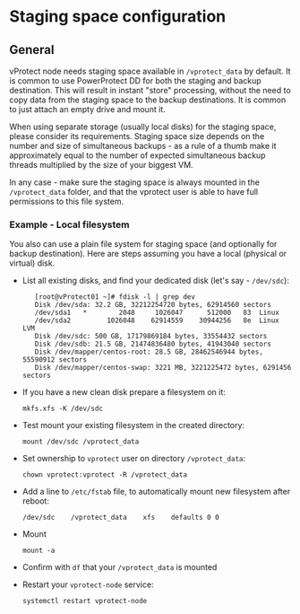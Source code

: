 # Staging space configuration

## General

vProtect node needs staging space available in `/vprotect_data` by default. It is common to use PowerProtect DD for both the staging and backup destination. This will result in instant "store" processing, without the need to copy data from the staging space to the backup destinations. It is common to just attach an empty drive and mount it.

When using separate storage \(usually local disks\) for the staging space, please consider its requirements. Staging space size depends on the number and size of simultaneous backups - as a rule of a thumb make it approximately equal to the number of expected simultaneous backup threads multiplied by the size of your biggest VM.

In any case - make sure the staging space is always mounted in the `/vprotect_data` folder, and that the vprotect user is able to have full permissions to this file system.

### Example - Local filesystem

You also can use a plain file system for staging space \(and optionally for backup destination\). Here are steps assuming you have a local \(physical or virtual\) disk.

* List all existing disks, and find your dedicated disk \(let's say - `/dev/sdc`\):

  ```text
     [root@vProtect01 ~]# fdisk -l | grep dev
     Disk /dev/sda: 32.2 GB, 32212254720 bytes, 62914560 sectors
     /dev/sda1   *        2048     1026047      512000   83  Linux
     /dev/sda2         1026048    62914559    30944256   8e  Linux LVM
     Disk /dev/sdc: 500 GB, 17179869184 bytes, 33554432 sectors
     Disk /dev/sdb: 21.5 GB, 21474836480 bytes, 41943040 sectors
     Disk /dev/mapper/centos-root: 28.5 GB, 28462546944 bytes, 55590912 sectors
     Disk /dev/mapper/centos-swap: 3221 MB, 3221225472 bytes, 6291456 sectors
  ```

* If you have a new clean disk prepare a filesystem on it:

  ```text
  mkfs.xfs -K /dev/sdc
  ```

* Test mount your existing filesystem in the created directory:

  ```text
  mount /dev/sdc /vprotect_data
  ```

* Set ownership to `vprotect` user on directory `/vprotect_data`:

  ```text
  chown vprotect:vprotect -R /vprotect_data
  ```

* Add a line to `/etc/fstab` file, to automatically mount new filesystem after reboot:

  ```text
  /dev/sdc    /vprotect_data    xfs    defaults 0 0
  ```

* Mount

  ```text
  mount -a
  ```

* Confirm with `df` that your `/vprotect_data` is mounted
* Restart your `vprotect-node` service:

  ```text
  systemctl restart vprotect-node
  ```

